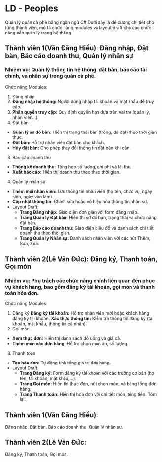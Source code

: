 # LD - Peoples
Quản lý quán cà phê  bằng ngôn ngữ C# Dưới đây là đề cương chi tiết cho từng thành viên, mô tả chức năng modules và layout draft cho các chức năng cần quản lý trong hệ thống
## Thành viên 1(Văn Đăng Hiếu): Đăng nhập, Đặt bàn, Báo cáo doanh thu, Quản lý nhân sự

### **Nhiệm vụ:** Quản lý thông tin hệ thống, đặt bàn, báo cáo tài chính, và nhân sự trong quán cà phê.
Chức năng Modules:
1. Đăng nhập
  1. **Đăng nhập hệ thống:** Người dùng nhập tài khoản và mật khẩu để truy cập.
  2. **Phân quyền truy cập:** Quy định quyền hạn dựa trên vai trò (quản lý, nhân viên...).
2. Đặt bàn
- **Quản lý sơ đồ bàn:** Hiển thị trạng thái bàn (trống, đã đặt) theo thời gian thực.
- **Đặt bàn:** Hỗ trợ nhân viên đặt bàn cho khách.
- **Hủy đặt bàn:** Cho phép thay đổi thông tin đặt bàn khi cần.
3. Báo cáo doanh thu
- **Thống kê doanh thu:** Tổng hợp số lượng, chi phí và lãi thu.
- **Xuất báo cáo:** Hiển thị doanh thu theo theo thời gian.
4. Quản lý nhân sự
- **Thêm mới nhân viên:** Lưu thông tin nhân viên (họ tên, chức vụ, ngày sinh, ngày vào làm).
- **Cập nhật thông tin:** Chỉnh sửa hoặc vô hiệu hóa thông tin nhân sự.
- Layout Draft:
  - **Trang Đăng nhập:** Giao diện đơn giản với form đăng nhập.
  - **Trang Quản lý Đặt bàn:** Hiển thị sơ đồ bàn, trạng thái và chức năng đặt bàn.
  - **Trang Báo cáo doanh thu:** Giao diện biểu đồ và danh sách chi tiết doanh thu theo thời gian.
  - **Trang Quản lý Nhân sự:** Danh sách nhân viên với các nút Thêm, Sửa, Xóa.
## Thành viên 2(Lê Văn Đức): Đăng ký, Thanh toán, Gọi món
###   **Nhiệm vụ:** Phụ trách các chức năng chính liên quan đến phục vụ khách hàng, bao gồm đăng ký tài khoản, gọi món và thanh toán hóa đơn.
Chức năng Modules:
1. Đăng ký
**Đăng ký tài khoản:** Hỗ trợ nhân viên mới hoặc khách hàng đăng ký tài khoản.
**Xác thực thông tin:** Kiểm tra thông tin đăng ký (tài khoản, mật khẩu, thông tin cá nhân).
2. Gọi món
- **Xem thực đơn:** Hiển thị danh sách đồ uống và giá cả.
- **Thêm món vào đơn hàng:** Hỗ trợ chọn món ăn, số lượng.
3. Thanh toán
- **Tạo hóa đơn:** Tự động tính tổng giá trị đơn hàng.
- Layout Draft:
  - **Trang Đăng ký:** Form đăng ký tài khoản với các trường cơ bản (họ tên, tài khoản, mật khẩu,...).
  - **Trang Gọi món:** Hiển thị thực đơn, nút chọn món, và bảng tổng đơn hàng.
  - **Trang Thanh toán:** Hiển thị hóa đơn với chi tiết món, tổng tiền.
Tóm lại:
## Thành viên 1(Văn Đăng Hiếu):
Đăng nhập,
Đặt bàn,
Báo cáo doanh thu,
Quản lý nhân sự.

## Thành viên 2(Lê Văn Đức:
Đăng ký,
Thanh toán,
Gọi món.
